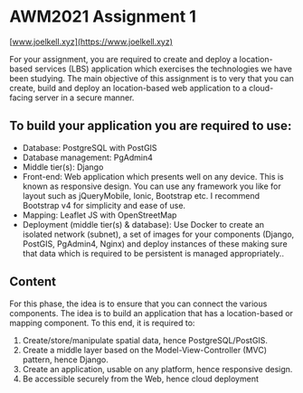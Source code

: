 # AWM2021 Assignment 1

[www.joelkell.xyz](https://www.joelkell.xyz)

For your assignment, you are required to create and deploy a location-based services (LBS) application which exercises the technologies we have been studying. The main objective of this assignment is to very that you can create, build and deploy an location-based web application to a cloud-facing server in a secure manner.

## To build your application you are required to use:
* Database: PostgreSQL with PostGIS
* Database management: PgAdmin4
* Middle tier(s): Django
* Front-end: Web application which presents well on any device. This is known as responsive design. You can use any framework you like for layout such as jQueryMobile, Ionic, Bootstrap etc. I recommend Bootstrap v4 for simplicity and ease of use.
* Mapping: Leaflet JS with OpenStreetMap
* Deployment (middle tier(s) & database): Use Docker to create an isolated network (subnet), a set of images for your components (Django, PostGIS, PgAdmin4, Nginx) and deploy instances of these making sure that data which is required to be persistent is managed appropriately.. 

## Content
For this phase, the idea is to ensure that you can connect the various components. The idea is to build an application that has a location-based or mapping component. To this end, it is required to:

1. Create/store/manipulate spatial data, hence PostgreSQL/PostGIS.
2. Create a middle layer based on the Model-View-Controller (MVC) pattern, hence Django.
3. Create an application, usable on any platform, hence responsive design.
4. Be accessible securely from the Web, hence cloud deployment